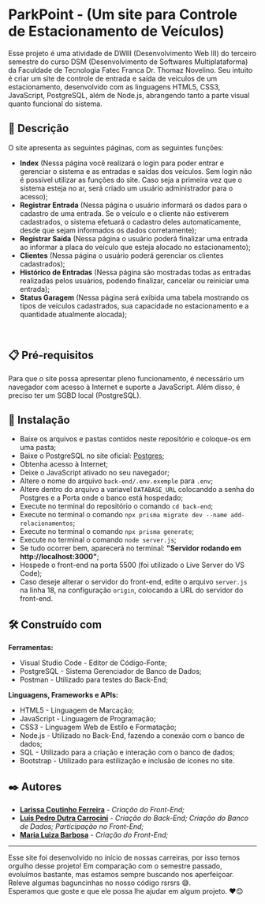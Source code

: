 # ParkPoint - (Um site para Controle de Estacionamento de Veículos)

Esse projeto é uma atividade de DWIII (Desenvolvimento Web III) do terceiro semestre do curso DSM (Desenvolvimento de Softwares Multiplataforma) da Faculdade de Tecnologia Fatec Franca Dr. Thomaz Novelino. Seu intuito é criar um site de controle de entrada e saída de veículos de um estacionamento, desenvolvido com as linguagens HTML5, CSS3, JavaScript, PostgreSQL, além de Node.js, abrangendo tanto a parte visual quanto funcional do sistema.

## 📄 Descrição

O site apresenta as seguintes páginas, com as seguintes funções:

* **Index** (Nessa página você realizará o login para poder entrar e gerenciar o sistema e as entradas e saídas dos veículos. Sem login não é possível utilizar as funções do site. Caso seja a primeira vez que o sistema esteja no ar, será criado um usuário administrador para o acesso);
* **Registrar Entrada** (Nessa página o usuário informará os dados para o cadastro de uma entrada. Se o veículo e o cliente não estiverem cadastrados, o sistema efetuará o cadastro deles automaticamente, desde que sejam informados os dados corretamente);
* **Registrar Saída** (Nessa página o usuário poderá finalizar uma entrada ao informar a placa do veículo que esteja alocado no estacionamento);
* **Clientes** (Nessa página o usuário poderá gerenciar os clientes cadastrados);
* **Histórico de Entradas** (Nessa página são mostradas todas as entradas realizadas pelos usuários, podendo finalizar, cancelar ou reiniciar uma entrada);
* **Status Garagem** (Nessa página será exibida uma tabela mostrando os tipos de veículos cadastrados, sua capacidade no estacionamento e a quantidade atualmente alocada);

<br>

## 📋 Pré-requisitos

Para que o site possa apresentar pleno funcionamento, é necessário um navegador com acesso à Internet e suporte a JavaScript. Além disso, é preciso ter um SGBD local (PostgreSQL).

## 🔧 Instalação

* Baixe os arquivos e pastas contidos neste repositório e coloque-os em uma pasta;
* Baixe o PostgreSQL no site oficial: [Postgres](https://www.postgresql.org/download/);
* Obtenha acesso à Internet;
* Deixe o JavaScript ativado no seu navegador;
* Altere o nome do arquivo `back-end/.env.exemple` para `.env`;
* Altere dentro do arquivo a variavel `DATABASE_URL` colocanddo a senha do Postgres e a Porta onde o banco está hospedado;
* Execute no terminal do repositório o comando `cd back-end`;
* Execute no terminal o comando `npx prisma migrate dev --name add-relacionamentos`;
* Execute no terminal o comando `npx prisma generate`;
* Execute no terminal o comando `node server.js`;
* Se tudo ocorrer bem, aparecerá no terminal: **"Servidor rodando em http://localhost:3000"**;
* Hospede o front-end na porta 5500 (foi utilizado o Live Server do VS Code);
* Caso deseje alterar o servidor do front-end, edite o arquivo `server.js` na linha 18, na configuração `origin`, colocando a URL do servidor do front-end.

## 🛠️ Construído com

**Ferramentas:**
* Visual Studio Code - Editor de Código-Fonte;
* PostgreSQL - Sistema Gerenciador de Banco de Dados;
* Postman - Utilizado para testes do Back-End;

**Linguagens, Frameworks e APIs:**
* HTML5 - Linguagem de Marcação;
* JavaScript - Linguagem de Programação;
* CSS3 - Linguagem Web de Estilo e Formatação;
* Node.js - Utilizado no Back-End, fazendo a conexão com o banco de dados;
* SQL - Utilizado para a criação e interação com o banco de dados;
* Bootstrap - Utilizado para estilização e inclusão de ícones no site.

## ✒️ Autores

* **[Larissa Coutinho Ferreira](https://github.com/LarissaCoutinhoo)** - *Criação do Front-End;*
* **[Luís Pedro Dutra Carrocini](https://github.com/luis-pedro-dutra-carrocini)** - *Criação do Back-End; Criação do Banco de Dados; Participação no Front-End;*
* **[Maria Luiza Barbosa](https://github.com/mluizabss)** - *Criação do Front-End;*

---

Esse site foi desenvolvido no início de nossas carreiras, por isso temos orgulho desse projeto! Em comparação com o semestre passado, evoluímos bastante, mas estamos sempre buscando nos aperfeiçoar.  
Releve algumas baguncinhas no nosso código rsrsrs 😅.  
Esperamos que goste e que ele possa lhe ajudar em algum projeto. ❤️😊
